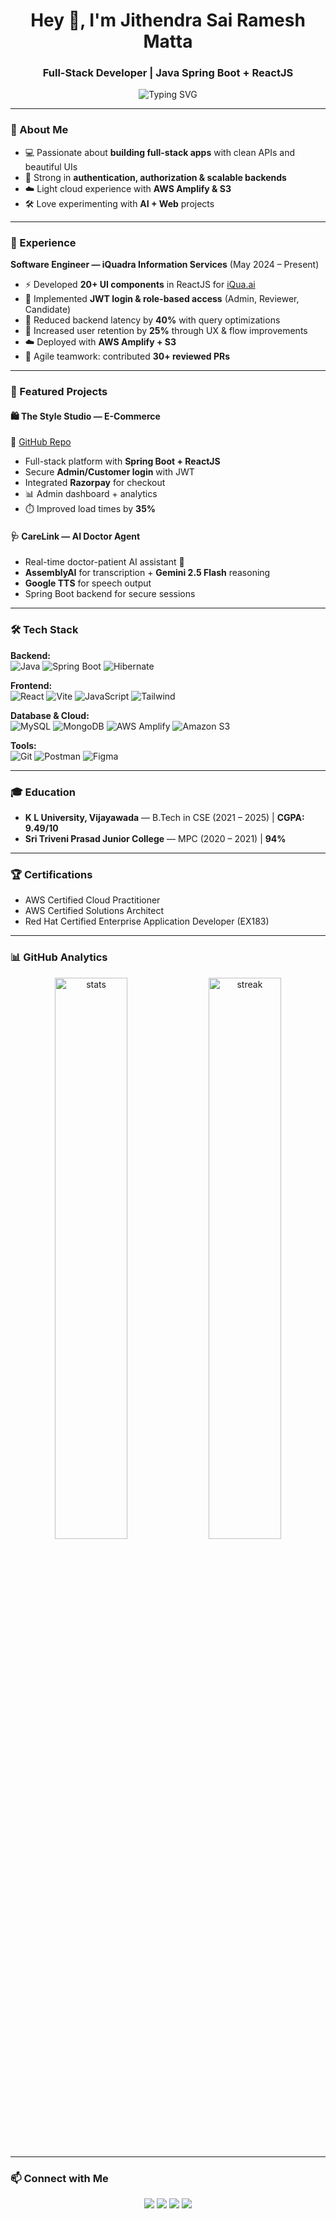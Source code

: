 <!-- HEADER -->
<h1 align="center">Hey 👋, I'm Jithendra Sai Ramesh Matta</h1>
<h3 align="center">Full-Stack Developer | Java Spring Boot + ReactJS</h3>

<p align="center">
  <img src="https://readme-typing-svg.herokuapp.com?size=22&color=00C853&center=true&vCenter=true&width=550&lines=Full-Stack+Developer;Java+%7C+Spring+Boot+%7C+ReactJS;Cloud+%7C+AWS+Amplify+%7C+S3;Always+Learning+%26+Building+🚀" alt="Typing SVG">
</p>

---

<!-- ABOUT -->
### 🌟 About Me
- 💻 Passionate about **building full-stack apps** with clean APIs and beautiful UIs  
- 🔐 Strong in **authentication, authorization & scalable backends**  
- ☁️ Light cloud experience with **AWS Amplify & S3**  
- 🛠️ Love experimenting with **AI + Web** projects  

---

<!-- EXPERIENCE -->
### 💼 Experience
**Software Engineer — iQuadra Information Services** (May 2024 – Present)  
- ⚡ Developed **20+ UI components** in ReactJS for [iQua.ai](https://www.iQua.ai)  
- 🔑 Implemented **JWT login & role-based access** (Admin, Reviewer, Candidate)  
- 🚀 Reduced backend latency by **40%** with query optimizations  
- 🎯 Increased user retention by **25%** through UX & flow improvements  
- ☁️ Deployed with **AWS Amplify + S3**  
- 🤝 Agile teamwork: contributed **30+ reviewed PRs**  

---

<!-- PROJECTS -->
### 🚀 Featured Projects  

#### 🛍️ The Style Studio — E-Commerce  
🔗 [GitHub Repo](https://github.com/klu-2100031674/spring-fashion-design)  
- Full-stack platform with **Spring Boot + ReactJS**  
- Secure **Admin/Customer login** with JWT  
- Integrated **Razorpay** for checkout  
- 📊 Admin dashboard + analytics  
- ⏱️ Improved load times by **35%**  

#### 🩺 CareLink — AI Doctor Agent  
- Real-time doctor-patient AI assistant 🤖  
- **AssemblyAI** for transcription + **Gemini 2.5 Flash** reasoning  
- **Google TTS** for speech output  
- Spring Boot backend for secure sessions  

---

<!-- TECH STACK -->
### 🛠️ Tech Stack

**Backend:**  
![Java](https://img.shields.io/badge/Java-FF6F00?style=for-the-badge&logo=openjdk&logoColor=white) 
![Spring Boot](https://img.shields.io/badge/Spring%20Boot-6DB33F?style=for-the-badge&logo=springboot&logoColor=white) 
![Hibernate](https://img.shields.io/badge/Hibernate-59666C?style=for-the-badge&logo=hibernate&logoColor=white)

**Frontend:**  
![React](https://img.shields.io/badge/React-20232A?style=for-the-badge&logo=react&logoColor=61DAFB) 
![Vite](https://img.shields.io/badge/Vite-646CFF?style=for-the-badge&logo=vite&logoColor=white) 
![JavaScript](https://img.shields.io/badge/JavaScript-F7DF1E?style=for-the-badge&logo=javascript&logoColor=black) 
![Tailwind](https://img.shields.io/badge/Tailwind-38B2AC?style=for-the-badge&logo=tailwindcss&logoColor=white)

**Database & Cloud:**  
![MySQL](https://img.shields.io/badge/MySQL-4479A1?style=for-the-badge&logo=mysql&logoColor=white) 
![MongoDB](https://img.shields.io/badge/MongoDB-4EA94B?style=for-the-badge&logo=mongodb&logoColor=white) 
![AWS Amplify](https://img.shields.io/badge/AWS%20Amplify-FF9900?style=for-the-badge&logo=awsamplify&logoColor=white) 
![Amazon S3](https://img.shields.io/badge/Amazon%20S3-569A31?style=for-the-badge&logo=amazons3&logoColor=white)

**Tools:**  
![Git](https://img.shields.io/badge/Git-F05032?style=for-the-badge&logo=git&logoColor=white) 
![Postman](https://img.shields.io/badge/Postman-FF6C37?style=for-the-badge&logo=postman&logoColor=white) 
![Figma](https://img.shields.io/badge/Figma-F24E1E?style=for-the-badge&logo=figma&logoColor=white) 

---

<!-- EDUCATION -->
### 🎓 Education
- **K L University, Vijayawada** — B.Tech in CSE (2021 – 2025) | **CGPA: 9.49/10**  
- **Sri Triveni Prasad Junior College** — MPC (2020 – 2021) | **94%**

---

<!-- CERTIFICATIONS -->
### 🏆 Certifications
- AWS Certified Cloud Practitioner  
- AWS Certified Solutions Architect  
- Red Hat Certified Enterprise Application Developer (EX183)  

---

<!-- GITHUB STATS -->
### 📊 GitHub Analytics
<p align="center">
  <img src="https://github-readme-stats.vercel.app/api?username=klu-2100031674&show_icons=true&theme=radical" alt="stats" width="48%">
  <img src="https://github-readme-streak-stats.herokuapp.com/?user=klu-2100031674&theme=radical" alt="streak" width="48%">
</p>

---

<!-- CONTACT -->
### 📫 Connect with Me
<p align="center">
  <a href="mailto:mattajithendra07@gmail.com"><img src="https://img.shields.io/badge/Email-D14836?style=for-the-badge&logo=gmail&logoColor=white"></a>
  <a href="https://ramesh-2100031674.netlify.app"><img src="https://img.shields.io/badge/Portfolio-000000?style=for-the-badge&logo=About.me&logoColor=white"></a>
  <a href="https://linkedin.com/in/jithendra-ramesh"><img src="https://img.shields.io/badge/LinkedIn-0077B5?style=for-the-badge&logo=linkedin&logoColor=white"></a>
  <a href="https://github.com/klu-2100031674"><img src="https://img.shields.io/badge/GitHub-000000?style=for-the-badge&logo=github&logoColor=white"></a>
</p>

